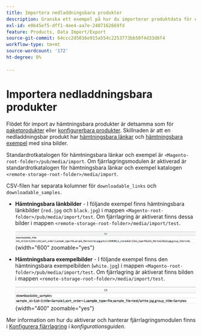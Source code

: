 ```yaml
---
title: Importera nedladdningsbara produkter
description: Granska ett exempel på hur du importerar produktdata för en nedladdningsbar produkt.
exl-id: e0b45ef5-dff1-4ee4-aa7e-2407162669fd
feature: Products, Data Import/Export
source-git-commit: 64ccc2d5016e915a554c2253773bb50f4d33d6f4
workflow-type: tm+mt
source-wordcount: '172'
ht-degree: 0%

---
```


# Importera nedladdningsbara produkter

Flödet för import av hämtningsbara produkter är detsamma som för [paketprodukter](data-transfer-bundle-products.md) eller [konfigurerbara produkter](data-transfer-configurable-products.md). Skillnaden är att en nedladdningsbar produkt har [hämtningsbara länkar](../catalog/product-create-downloadable.md) och [hämtningsbara exempel](../catalog/product-create-downloadable.md) med sina bilder.

Standardrotkatalogen för hämtningsbara länkar och exempel är `<Magento-root-folder>/pub/media/import`. Om fjärrlagringsmodulen är aktiverad är standardrotkatalogen för hämtningsbara länkar och exempel katalogen `<remote-storage-root-folder>/media/import`.

CSV-filen har separata kolumner för `downloadable_links` och `downloadable_samples`.

- **Hämtningsbara länkbilder** - I följande exempel finns hämtningsbara länkbilder (`red.jpg` och `black.jpg`) i mappen `<Magento-root-folder>/pub/media/import/test`. Om fjärrlagring är aktiverat finns dessa bilder i mappen `<remote-storage-root-folder>/media/import/test`.

  ![Exempeldata - hämtningsbar produkt med hämtningsbara länkar](./assets/data-import-downloadable-links.png){width="600" zoomable="yes"}

- **Hämtningsbara exempelbilder** - I följande exempel finns den hämtningsbara exempelbilden (`white.jpg`) i mappen `<Magento-root-folder>/pub/media/import/test`. Om fjärrlagring är aktiverat finns bilden i mappen `<remote-storage-root-folder>/media/import/test`.

  ![Exempeldata - hämtningsbar produkt med hämtningsbara exempel](./assets/data-import-downloadable-samples.png){width="400" zoomable="yes"}

Mer information om hur du aktiverar och hanterar fjärrlagringsmodulen finns i [Konfigurera fjärrlagring](https://experienceleague.adobe.com/docs/commerce-operations/configuration-guide/storage/remote-storage/remote-storage.html) i _konfigurationsguiden_.
